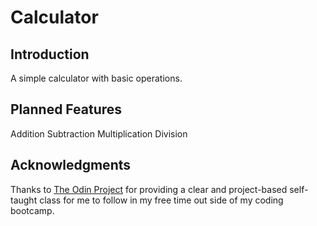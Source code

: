 # Calculator

## Introduction

A simple calculator with basic operations.

## Planned Features

Addition
Subtraction
Multiplication
Division

## Acknowledgments

Thanks to [The Odin Project](https://www.theodinproject.com/) for providing a clear and project-based self-taught class for me to follow in my free time out side of my coding bootcamp.
